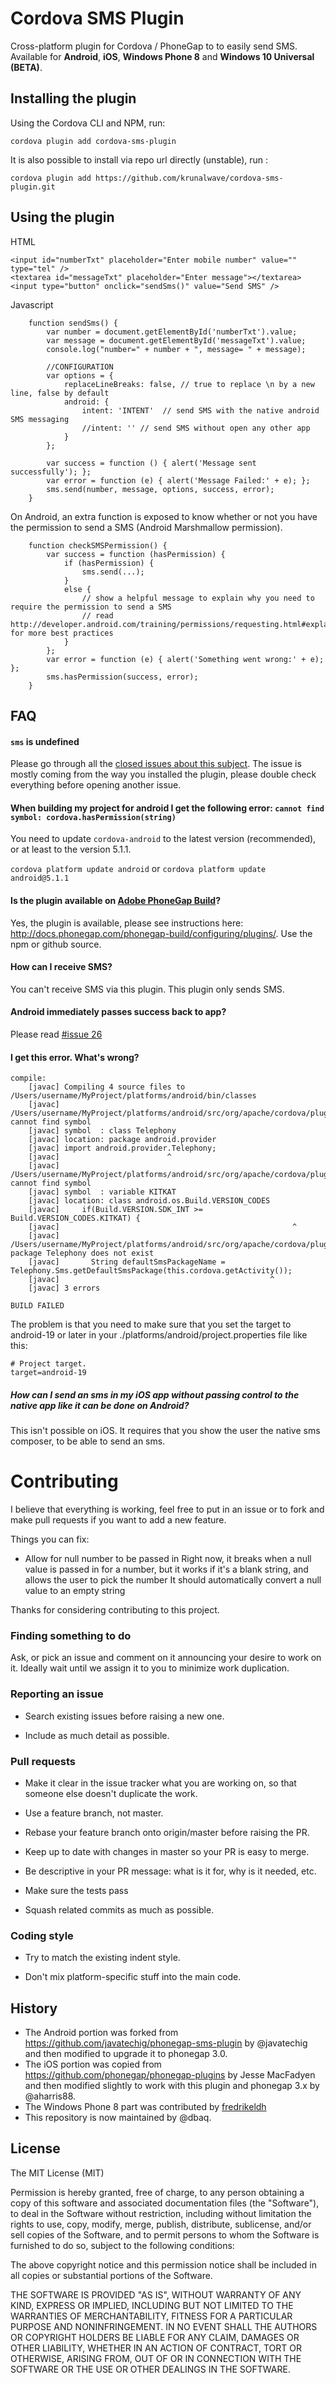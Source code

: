# Cordova SMS Plugin

Cross-platform plugin for Cordova / PhoneGap to to easily send SMS. Available for **Android**, **iOS**, **Windows Phone 8** and **Windows 10 Universal (BETA)**.

## Installing the plugin

Using the Cordova CLI and NPM, run:

    cordova plugin add cordova-sms-plugin

It is also possible to install via repo url directly (unstable), run :

    cordova plugin add https://github.com/krunalwave/cordova-sms-plugin.git

## Using the plugin
HTML

    <input id="numberTxt" placeholder="Enter mobile number" value="" type="tel" />
    <textarea id="messageTxt" placeholder="Enter message"></textarea>
    <input type="button" onclick="sendSms()" value="Send SMS" />

Javascript

        function sendSms() {
            var number = document.getElementById('numberTxt').value;
            var message = document.getElementById('messageTxt').value;
            console.log("number=" + number + ", message= " + message);
  
            //CONFIGURATION
            var options = {
                replaceLineBreaks: false, // true to replace \n by a new line, false by default
                android: {
                    intent: 'INTENT'  // send SMS with the native android SMS messaging
                    //intent: '' // send SMS without open any other app
                }
            };

            var success = function () { alert('Message sent successfully'); };
            var error = function (e) { alert('Message Failed:' + e); };
            sms.send(number, message, options, success, error);
        }

On Android, an extra function is exposed to know whether or not you have the permission to send a SMS (Android Marshmallow permission).

        function checkSMSPermission() {
            var success = function (hasPermission) { 
                if (hasPermission) {
                    sms.send(...);
                }
                else {
                    // show a helpful message to explain why you need to require the permission to send a SMS
                    // read http://developer.android.com/training/permissions/requesting.html#explain for more best practices
                }
            };
            var error = function (e) { alert('Something went wrong:' + e); };
            sms.hasPermission(success, error);
        }

## FAQ
#### `sms` is undefined

Please go through all the [closed issues about this subject](https://github.com/cordova-sms/cordova-sms-plugin/issues?q=is%3Aissue+is%3Aclosed+sms+label%3A%22sms+undefined%22). The issue is mostly coming from the way you installed the plugin, please double check everything before opening another issue.

#### When building my project for android I get the following error: `cannot find symbol: cordova.hasPermission(string)`

You need to update `cordova-android` to the latest version (recommended), or at least to the version 5.1.1.

`cordova platform update android` or `cordova platform update android@5.1.1` 

#### Is the plugin available on [Adobe PhoneGap Build](https://build.phonegap.com)?

Yes, the plugin is available, please see instructions here: http://docs.phonegap.com/phonegap-build/configuring/plugins/. Use the npm or github source.

#### How can I receive SMS?

You can't receive SMS via this plugin. This plugin only sends SMS.

#### Android immediately passes success back to app? 

Please read [#issue 26](https://github.com/cordova-sms/cordova-sms-plugin/issues/26)

#### I get this error. What's wrong?

    compile:
        [javac] Compiling 4 source files to /Users/username/MyProject/platforms/android/bin/classes
        [javac] /Users/username/MyProject/platforms/android/src/org/apache/cordova/plugin/sms/Sms.java:15: cannot find symbol
        [javac] symbol  : class Telephony
        [javac] location: package android.provider
        [javac] import android.provider.Telephony;
        [javac]                        ^
        [javac] /Users/username/MyProject/platforms/android/src/org/apache/cordova/plugin/sms/Sms.java:60: cannot find symbol
        [javac] symbol  : variable KITKAT
        [javac] location: class android.os.Build.VERSION_CODES
        [javac]     if(Build.VERSION.SDK_INT >= Build.VERSION_CODES.KITKAT) {
        [javac]                                                    ^
        [javac] /Users/username/MyProject/platforms/android/src/org/apache/cordova/plugin/sms/Sms.java:61: package Telephony does not exist
        [javac]       String defaultSmsPackageName = Telephony.Sms.getDefaultSmsPackage(this.cordova.getActivity());
        [javac]                                               ^
        [javac] 3 errors

    BUILD FAILED

The problem is that you need to make sure that you set the target to android-19 or later in your ./platforms/android/project.properties file like this:

    # Project target.
    target=android-19


##### How can I send an sms in my iOS app without passing control to the native app like it can be done on Android?

This isn't possible on iOS. It requires that you show the user the native sms composer, to be able to send an sms.

Contributing
============

I believe that everything is working, feel free to put in an issue or to fork and make pull requests if you want to add a new feature.

Things you can fix:
* Allow for null number to be passed in
  Right now, it breaks when a null value is passed in for a number, but it works if it's a blank string, and allows the user to pick the number
  It should automatically convert a  null value to an empty string

Thanks for considering contributing to this project.

### Finding something to do

Ask, or pick an issue and comment on it announcing your desire to work on it. Ideally wait until we assign it to you to minimize work duplication.

### Reporting an issue

- Search existing issues before raising a new one.

- Include as much detail as possible.

### Pull requests

- Make it clear in the issue tracker what you are working on, so that someone else doesn't duplicate the work.

- Use a feature branch, not master.

- Rebase your feature branch onto origin/master before raising the PR.

- Keep up to date with changes in master so your PR is easy to merge.

- Be descriptive in your PR message: what is it for, why is it needed, etc.

- Make sure the tests pass

- Squash related commits as much as possible.

### Coding style

- Try to match the existing indent style.

- Don't mix platform-specific stuff into the main code.




## History

-  The Android portion was forked from https://github.com/javatechig/phonegap-sms-plugin by @javatechig and then modified to upgrade it to phonegap 3.0.
- The iOS portion was copied from https://github.com/phonegap/phonegap-plugins by Jesse MacFadyen and then modified slightly to work with this plugin and phonegap 3.x by @aharris88.
- The Windows Phone 8 part was contributed by [fredrikeldh](https://github.com/fredrikeldh)
- This repository is now maintained by @dbaq.

## License

The MIT License (MIT)

Permission is hereby granted, free of charge, to any person obtaining a copy of
this software and associated documentation files (the "Software"), to deal in
the Software without restriction, including without limitation the rights to
use, copy, modify, merge, publish, distribute, sublicense, and/or sell copies of
the Software, and to permit persons to whom the Software is furnished to do so,
subject to the following conditions:

The above copyright notice and this permission notice shall be included in all
copies or substantial portions of the Software.

THE SOFTWARE IS PROVIDED "AS IS", WITHOUT WARRANTY OF ANY KIND, EXPRESS OR
IMPLIED, INCLUDING BUT NOT LIMITED TO THE WARRANTIES OF MERCHANTABILITY, FITNESS
FOR A PARTICULAR PURPOSE AND NONINFRINGEMENT. IN NO EVENT SHALL THE AUTHORS OR
COPYRIGHT HOLDERS BE LIABLE FOR ANY CLAIM, DAMAGES OR OTHER LIABILITY, WHETHER
IN AN ACTION OF CONTRACT, TORT OR OTHERWISE, ARISING FROM, OUT OF OR IN
CONNECTION WITH THE SOFTWARE OR THE USE OR OTHER DEALINGS IN THE SOFTWARE.

